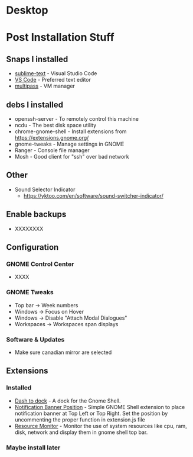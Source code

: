 # Desktop
# Post Installation Stuff

## Snaps I installed

 * [sublime-text](https://snapcraft.io/code)  		    - Visual Studio Code
 * [VS Code](https://snapcraft.io/sublime-text)  		- Preferred text editor
 * [multipass](https://snapcraft.io/multipass)     		- VM manager

## debs I installed

 * openssh-server		- To remotely control this machine
 * ncdu					- The best disk space utility
 * chrome-gnome-shell	- Install extensions from https://extensions.gnome.org/
 * gnome-tweaks			- Manage settings in GNOME
 * Ranger			- Console file manager
 * Mosh   - Good client for "ssh" over bad network
 
 ## Other
  * Sound Selector Indicator
    - https://yktoo.com/en/software/sound-switcher-indicator/

## Enable backups

  - XXXXXXXX

## Configuration

### GNOME Control Center

 * XXXX


### GNOME Tweaks

 * Top bar -> Week numbers
 * Windows -> Focus on Hover
 * Windows -> Disable "Attach Modal Dialogues"
 * Workspaces -> Workspaces span displays

### Software & Updates

 * Make sure canadian mirror are selected

## Extensions

### Installed
 * [Dash to dock](https://extensions.gnome.org/extension/307/dash-to-dock/)  	- A dock for the Gnome Shell.
 * [Notification Banner Position](https://extensions.gnome.org/extension/1568/notification-banner-positionselenium-h/)  - Simple GNOME Shell extension to place notification banner at Top Left or Top Right. Set the position by uncommenting the proper function in extension.js file
 * [Resource Monitor](https://extensions.gnome.org/extension/1634/resource-monitor/)  - Monitor the use of system resources like cpu, ram, disk, network and display them in gnome shell top bar.
### Maybe install later

